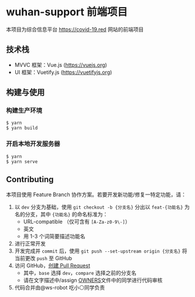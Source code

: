 # wuhan-support 前端项目
本项目为综合信息平台 https://covid-19.red 网站的前端项目

## 技术栈
- MVVC 框架：Vue.js (https://vuejs.org)
- UI 框架：Vuetify.js (https://vuetifyjs.org)

## 构建与使用
### 构建生产环境
```
$ yarn
$ yarn build
```

### 开启本地开发服务器
```
$ yarn
$ yarn serve
```

## Contributing
本项目使用 Feature Branch 协作方案。若要开发新功能/修复一特定功能，请：
1. 以 `dev` 分支为基础，使用 `git checkout -b {分支名}` 分出以 `feat-{功能名}` 为名的分支，其中 `{功能名}` 的命名标准为：
    - URL-compatible （仅可含有 `[A-Za-z0-9\-]`）
    - 英文
    - 用 1-3 个词简要描述功能名
2. 进行正常开发
3. 开发完成并 `commit` 后，使用 `git push --set-upstream origin {分支名}` 将当前更改 `push` 至 GitHub
4. 访问 GitHub，[创建 Pull Request](https://github.com/wuhan-support/frontend/compare)
    - 其中，`base` 选择 `dev`，`compare` 选择之前的分支名
    - 请在文字描述中/assign [OWNERS](https://github.com/wuhan-support/frontend/blob/dev/OWNERS)文件中的同学进行代码审核
5. 代码合并由@ws-robot 吃小⚪同学负责
